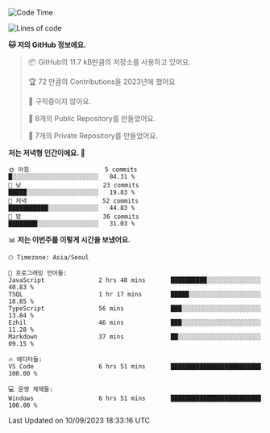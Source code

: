   <!--START_SECTION:waka-->
![Code Time](http://img.shields.io/badge/Code%20Time-200%20hrs%2052%20mins-blue)

![Lines of code](https://img.shields.io/badge/%EC%A0%80%EB%8A%94%20%EC%97%AC%ED%83%9C%EA%B9%8C%EC%A7%80%20-109.9%20thousand%20%EC%A4%84%EC%9D%98%20%EC%BD%94%EB%93%9C%EB%A5%BC%20%EC%9E%91%EC%84%B1%ED%96%88%EC%96%B4%EC%9A%94.-blue)

**🐱 저의 GitHub 정보에요.** 

> 📦 GitHub의 11.7 kB만큼의 저장소를 사용하고 있어요. 
 > 
> 🏆 72 만큼의 Contributions을 2023년에 했어요
 > 
> 🚫 구직중이지 않아요.
 > 
> 📜 8개의 Public Repository를 만들었어요. 
 > 
> 🔑 7개의 Private Repository를 만들었어요. 
 > 
**저는 저녁형 인간이에요. 🦉** 

```text
🌞 아침                     5 commits           █░░░░░░░░░░░░░░░░░░░░░░░░   04.31 % 
🌆 낮　                     23 commits          █████░░░░░░░░░░░░░░░░░░░░   19.83 % 
🌃 저녁                     52 commits          ███████████░░░░░░░░░░░░░░   44.83 % 
🌙 밤　                     36 commits          ████████░░░░░░░░░░░░░░░░░   31.03 % 
```


📊 **저는 이번주를 이렇게 시간을 보냈어요.** 

```text
🕑︎ Timezone: Asia/Seoul

💬 프로그래밍 언어들: 
JavaScript               2 hrs 48 mins       ██████████░░░░░░░░░░░░░░░   40.83 % 
TSQL                     1 hr 17 mins        █████░░░░░░░░░░░░░░░░░░░░   18.85 % 
TypeScript               56 mins             ███░░░░░░░░░░░░░░░░░░░░░░   13.84 % 
Ezhil                    46 mins             ███░░░░░░░░░░░░░░░░░░░░░░   11.28 % 
Markdown                 37 mins             ██░░░░░░░░░░░░░░░░░░░░░░░   09.15 % 

🔥 에디터들: 
VS Code                  6 hrs 51 mins       █████████████████████████   100.00 % 

💻 운영 체제들: 
Windows                  6 hrs 51 mins       █████████████████████████   100.00 % 
```


 Last Updated on 10/09/2023 18:33:16 UTC
<!--END_SECTION:waka-->
